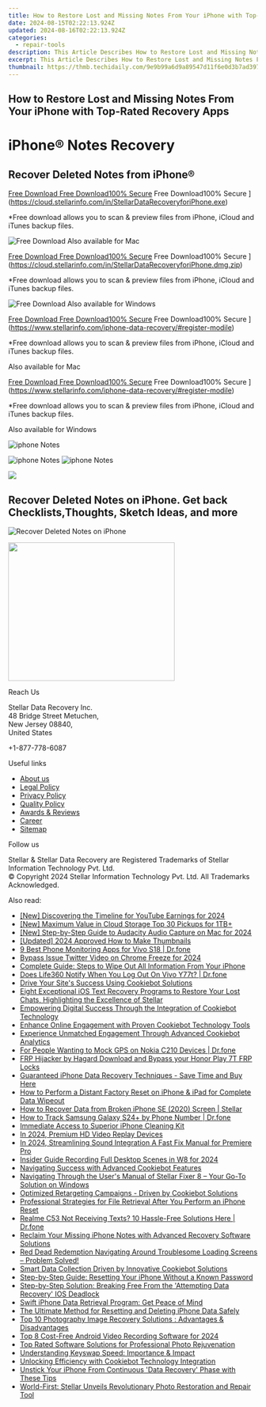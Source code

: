 ```yaml
---
title: How to Restore Lost and Missing Notes From Your iPhone with Top-Rated Recovery Apps
date: 2024-08-15T02:22:13.924Z
updated: 2024-08-16T02:22:13.924Z
categories:
  - repair-tools
description: This Article Describes How to Restore Lost and Missing Notes From Your iPhone with Top-Rated Recovery Apps
excerpt: This Article Describes How to Restore Lost and Missing Notes From Your iPhone with Top-Rated Recovery Apps
thumbnail: https://thmb.techidaily.com/9e9b99a6d9a89547d11f6e0d3b7ad397a8c45980a1b807a51ada942660956a43.jpg
---
```


## How to Restore Lost and Missing Notes From Your iPhone with Top-Rated Recovery Apps

# iPhone® Notes Recovery

## Recover Deleted Notes from iPhone®

[Free Download Free Download100% Secure](https://www.stellarinfo.com/gdc/iphone-recovery/images/win.png) Free Download100% Secure ](https://cloud.stellarinfo.com/in/StellarDataRecoveryforiPhone.exe)

 \*Free download allows you to scan & preview files from iPhone, iCloud and iTunes backup files.

![Free Download](https://www.stellarinfo.com/gdc/iphone-recovery/images/small-apple.png) Also available for Mac

[Free Download Free Download100% Secure](https://www.stellarinfo.com/gdc/iphone-recovery/images/mac.png) Free Download100% Secure ](https://cloud.stellarinfo.com/in/StellarDataRecoveryforiPhone.dmg.zip)

 \*Free download allows you to scan & preview files from iPhone, iCloud and iTunes backup files.

![Free Download](https://www.stellarinfo.com/gdc/iphone-recovery/images/small-windows.png) Also available for Windows

[Free Download Free Download100% Secure](https://www.stellarinfo.com/gdc/iphone-recovery/images/win.png) Free Download100% Secure ](https://www.stellarinfo.com/iphone-data-recovery/#register-modile)

 \*Free download allows you to scan & preview files from iPhone, iCloud and iTunes backup files.

 Also available for Mac

[Free Download Free Download100% Secure](https://www.stellarinfo.com/gdc/iphone-recovery/images/mac.png) Free Download100% Secure ](https://www.stellarinfo.com/iphone-data-recovery/#register-modile)

 \*Free download allows you to scan & preview files from iPhone, iCloud and iTunes backup files.

 Also available for Windows

![iphone Notes](https://www.stellarinfo.com/iphone-data-recovery/images/notes.png)

![iphone Notes](https://www.stellarinfo.com/iphone-data-recovery/images/notes.png) ![iphone Notes](https://www.stellarinfo.com/iphone-data-recovery/iphone-recovery/images/bg1-old.png)

<!-- affiliate ads begin -->
<a href="https://shop.systoolsgroup.com/affiliate.php?ACCOUNT=SYSTOOBY&AFFILIATE=108875&PATH=https%3A%2F%2Fwww.systoolsgroup.com%3FAFFILIATE%3D108875%26RESOURCE%3DSysTools%2BGmail%2BBackup"><img src="https://www.systoolsgroup.com/box/gmail-backup.png" border="0"></a>
<!-- affiliate ads end -->
## Recover Deleted Notes on iPhone. Get back Checklists,Thoughts, Sketch Ideas, and more

![Recover Deleted Notes on iPhone](https://www.stellarinfo.com/iphone-data-recovery/images/icon-note.png)
<!-- affiliate ads begin -->
<a href="https://getlyla.pxf.io/c/5597632/1455723/15391" target="_top" id="1455723"><img src="//a.impactradius-go.com/display-ad/15391-1455723" border="0" alt="" width="336" height="280"/></a><img height="0" width="0" src="https://imp.pxf.io/i/5597632/1455723/15391" style="position:absolute;visibility:hidden;" border="0" />
<!-- affiliate ads end -->

Reach Us

 Stellar Data Recovery Inc.  
 48 Bridge Street Metuchen,  
 New Jersey 08840,  
 United States

+1-877-778-6087

Useful links

* [About us](https://tools.techidaily.com/stellardata-recovery/buy-now/)
* [Legal Policy](https://tools.techidaily.com/stellardata-recovery/buy-now/)
* [Privacy Policy](https://tools.techidaily.com/stellardata-recovery/buy-now/)
* [Quality Policy](https://tools.techidaily.com/stellardata-recovery/buy-now/)
* [Awards & Reviews](https://tools.techidaily.com/stellardata-recovery/buy-now/)
* [Career](https://tools.techidaily.com/stellardata-recovery/buy-now/)
* [Sitemap](https://www.stellarinfo.com/sitemap.php)

Follow us

[](https://www.facebook.com/stellarinfo) [](https://twitter.com/stellarinfo) [](https://www.linkedin.com/company/stellardatarecovery/) [](https://www.youtube.com/user/stellarite)

 Stellar & Stellar Data Recovery are Registered Trademarks of Stellar Information Technology Pvt. Ltd.  
 © Copyright 2024 Stellar Information Technology Pvt. Ltd. All Trademarks Acknowledged.

<ins class="adsbygoogle"
     style="display:block"
     data-ad-format="autorelaxed"
     data-ad-client="ca-pub-7571918770474297"
     data-ad-slot="1223367746"></ins>



<ins class="adsbygoogle"
     style="display:block"
     data-ad-client="ca-pub-7571918770474297"
     data-ad-slot="8358498916"
     data-ad-format="auto"
     data-full-width-responsive="true"></ins>

<span class="atpl-alsoreadstyle">Also read:</span>
<div><ul>
<li><a href="https://facebook-record-videos.techidaily.com/new-discovering-the-timeline-for-youtube-earnings-for-2024/"><u>[New] Discovering the Timeline for YouTube Earnings for 2024</u></a></li>
<li><a href="https://extra-skills.techidaily.com/new-maximum-value-in-cloud-storage-top-30-pickups-for-1tbplus/"><u>[New] Maximum Value in Cloud Storage  Top 30 Pickups for 1TB+</u></a></li>
<li><a href="https://screen-mirroring-recording.techidaily.com/new-step-by-step-guide-to-audacity-audio-capture-on-mac-for-2024/"><u>[New] Step-by-Step Guide to Audacity Audio Capture on Mac for 2024</u></a></li>
<li><a href="https://vimeo-videos.techidaily.com/updated-2024-approved-how-to-make-thumbnails/"><u>[Updated] 2024 Approved  How to Make Thumbnails</u></a></li>
<li><a href="https://android-location-track.techidaily.com/9-best-phone-monitoring-apps-for-vivo-s18-drfone-by-drfone-virtual-android/"><u>9 Best Phone Monitoring Apps for Vivo S18 | Dr.fone</u></a></li>
<li><a href="https://twitter-videos.techidaily.com/bypass-issue-twitter-video-on-chrome-freeze-for-2024/"><u>Bypass Issue  Twitter Video on Chrome Freeze for 2024</u></a></li>
<li><a href="https://data-safeguard.techidaily.com/complete-guide-steps-to-wipe-out-all-information-from-your-iphone/"><u>Complete Guide: Steps to Wipe Out All Information From Your iPhone</u></a></li>
<li><a href="https://fake-location.techidaily.com/does-life360-notify-when-you-log-out-on-vivo-y77t-drfone-by-drfone-virtual-android/"><u>Does Life360 Notify When You Log Out On Vivo Y77t? | Dr.fone</u></a></li>
<li><a href="https://data-safeguard.techidaily.com/drive-your-sites-success-using-cookiebot-solutions/"><u>Drive Your Site's Success Using Cookiebot Solutions</u></a></li>
<li><a href="https://data-safeguard.techidaily.com/eight-exceptional-ios-text-recovery-programs-to-restore-your-lost-chats-highlighting-the-excellence-of-stellar/"><u>Eight Exceptional iOS Text Recovery Programs to Restore Your Lost Chats, Highlighting the Excellence of Stellar</u></a></li>
<li><a href="https://data-safeguard.techidaily.com/empowering-digital-success-through-the-integration-of-cookiebot-technology/"><u>Empowering Digital Success Through the Integration of Cookiebot Technology</u></a></li>
<li><a href="https://data-safeguard.techidaily.com/enhance-online-engagement-with-proven-cookiebot-technology-tools/"><u>Enhance Online Engagement with Proven Cookiebot Technology Tools</u></a></li>
<li><a href="https://data-safeguard.techidaily.com/experience-unmatched-engagement-through-advanced-cookiebot-analytics/"><u>Experience Unmatched Engagement Through Advanced Cookiebot Analytics</u></a></li>
<li><a href="https://android-location.techidaily.com/for-people-wanting-to-mock-gps-on-nokia-c210-devices-drfone-by-drfone-virtual/"><u>For People Wanting to Mock GPS on Nokia C210 Devices | Dr.fone</u></a></li>
<li><a href="https://bypass-frp.techidaily.com/frp-hijacker-by-hagard-download-and-bypass-your-honor-play-7t-frp-locks-by-drfone-android/"><u>FRP Hijacker by Hagard Download and Bypass your Honor Play 7T FRP Locks</u></a></li>
<li><a href="https://data-safeguard.techidaily.com/guaranteed-iphone-data-recovery-techniques-save-time-and-buy-here/"><u>Guaranteed iPhone Data Recovery Techniques - Save Time and Buy Here</u></a></li>
<li><a href="https://data-safeguard.techidaily.com/how-to-perform-a-distant-factory-reset-on-iphone-and-ipad-for-complete-data-wipeout/"><u>How to Perform a Distant Factory Reset on iPhone & iPad for Complete Data Wipeout</u></a></li>
<li><a href="https://blog-min.techidaily.com/how-to-recover-data-from-broken-iphone-se-2020-screen-stellar-by-stellar-data-recovery-ios-iphone-data-recovery/"><u>How to Recover Data from Broken iPhone SE (2020) Screen | Stellar</u></a></li>
<li><a href="https://android-location-track.techidaily.com/how-to-track-samsung-galaxy-s24plus-by-phone-number-drfone-by-drfone-virtual-android/"><u>How to Track Samsung Galaxy S24+ by Phone Number | Dr.fone</u></a></li>
<li><a href="https://data-safeguard.techidaily.com/immediate-access-to-superior-iphone-cleaning-kit/"><u>Immediate Access to Superior iPhone Cleaning Kit</u></a></li>
<li><a href="https://screen-recording.techidaily.com/in-2024-premium-hd-video-replay-devices/"><u>In 2024, Premium HD Video Replay Devices</u></a></li>
<li><a href="https://voice-adjusting.techidaily.com/in-2024-streamlining-sound-integration-a-fast-fix-manual-for-premiere-pro/"><u>In 2024, Streamlining Sound Integration A Fast Fix Manual for Premiere Pro</u></a></li>
<li><a href="https://screen-recording.techidaily.com/insider-guide-recording-full-desktop-scenes-in-w8-for-2024/"><u>Insider Guide  Recording Full Desktop Scenes in W8 for 2024</u></a></li>
<li><a href="https://data-safeguard.techidaily.com/navigating-success-with-advanced-cookiebot-features/"><u>Navigating Success with Advanced Cookiebot Features</u></a></li>
<li><a href="https://data-safeguard.techidaily.com/navigating-through-the-users-manual-of-stellar-fixer-8-your-go-to-solution-on-windows/"><u>Navigating Through the User's Manual of Stellar Fixer 8 – Your Go-To Solution on Windows</u></a></li>
<li><a href="https://data-safeguard.techidaily.com/optimized-retargeting-campaigns-driven-by-cookiebot-solutions/"><u>Optimized Retargeting Campaigns - Driven by Cookiebot Solutions</u></a></li>
<li><a href="https://data-safeguard.techidaily.com/professional-strategies-for-file-retrieval-after-you-perform-an-iphone-reset/"><u>Professional Strategies for File Retrieval After You Perform an iPhone Reset</u></a></li>
<li><a href="https://fix-guide.techidaily.com/realme-c53-not-receiving-texts-10-hassle-free-solutions-here-drfone-by-drfone-fix-android-problems-fix-android-problems/"><u>Realme C53 Not Receiving Texts? 10 Hassle-Free Solutions Here | Dr.fone</u></a></li>
<li><a href="https://data-safeguard.techidaily.com/reclaim-your-missing-iphone-notes-with-advanced-recovery-software-solutions/"><u>Reclaim Your Missing iPhone Notes with Advanced Recovery Software Solutions</u></a></li>
<li><a href="https://win-solutions.techidaily.com/1723013958266-red-dead-redemption-navigating-around-troublesome-loading-screens-problem-solved/"><u>Red Dead Redemption Navigating Around Troublesome Loading Screens – Problem Solved!</u></a></li>
<li><a href="https://data-safeguard.techidaily.com/smart-data-collection-driven-by-innovative-cookiebot-solutions/"><u>Smart Data Collection Driven by Innovative Cookiebot Solutions</u></a></li>
<li><a href="https://data-safeguard.techidaily.com/step-by-step-guide-resetting-your-iphone-without-a-known-password/"><u>Step-by-Step Guide: Resetting Your iPhone Without a Known Password</u></a></li>
<li><a href="https://data-safeguard.techidaily.com/step-by-step-solution-breaking-free-from-the-attempting-data-recovery-ios-deadlock/"><u>Step-by-Step Solution: Breaking Free From the 'Attempting Data Recovery' IOS Deadlock</u></a></li>
<li><a href="https://data-safeguard.techidaily.com/swift-iphone-data-retrieval-program-get-peace-of-mind/"><u>Swift iPhone Data Retrieval Program: Get Peace of Mind</u></a></li>
<li><a href="https://data-safeguard.techidaily.com/the-ultimate-method-for-resetting-and-deleting-iphone-data-safely/"><u>The Ultimate Method for Resetting and Deleting iPhone Data Safely</u></a></li>
<li><a href="https://data-safeguard.techidaily.com/top-10-photography-image-recovery-solutions-advantages-and-disadvantages/"><u>Top 10 Photography Image Recovery Solutions : Advantages & Disadvantages</u></a></li>
<li><a href="https://screen-video-capture.techidaily.com/top-8-cost-free-android-video-recording-software-for-2024/"><u>Top 8 Cost-Free Android Video Recording Software for 2024</u></a></li>
<li><a href="https://data-safeguard.techidaily.com/top-rated-software-solutions-for-professional-photo-rejuvenation/"><u>Top Rated Software Solutions for Professional Photo Rejuvenation</u></a></li>
<li><a href="https://games-able.techidaily.com/understanding-keyswap-speed-importance-and-impact/"><u>Understanding Keyswap Speed: Importance & Impact</u></a></li>
<li><a href="https://data-safeguard.techidaily.com/unlocking-efficiency-with-cookiebot-technology-integration/"><u>Unlocking Efficiency with Cookiebot Technology Integration</u></a></li>
<li><a href="https://data-safeguard.techidaily.com/unstick-your-iphone-from-continuous-data-recovery-phase-with-these-tips/"><u>Unstick Your iPhone From Continuous 'Data Recovery' Phase with These Tips</u></a></li>
<li><a href="https://data-safeguard.techidaily.com/world-first-stellar-unveils-revolutionary-photo-restoration-and-repair-tool/"><u>World-First: Stellar Unveils Revolutionary Photo Restoration and Repair Tool</u></a></li>
</ul></div>
